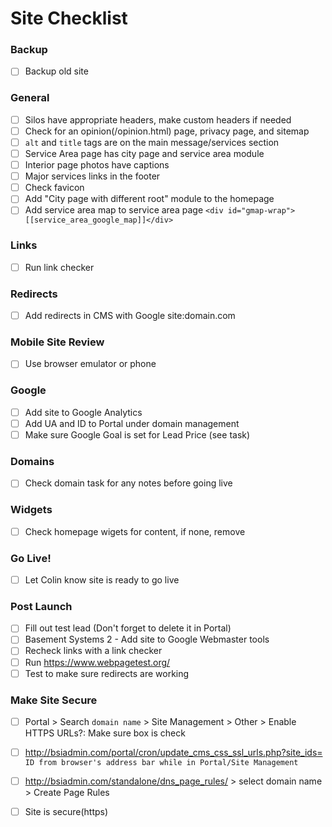 # Site Checklist

### Backup
- [ ] Backup old site

### General
- [ ] Silos have appropriate headers, make custom headers if needed
- [ ] Check for an opinion(/opinion.html) page, privacy page, and sitemap
- [ ] `alt` and `title` tags are on the main message/services section
- [ ] Service Area page has city page and service area module
- [ ] Interior page photos have captions
- [ ] Major services links in the footer
- [ ] Check favicon
- [ ] Add "City page with different root" module to the homepage
- [ ] Add service area map to service area page `<div id="gmap-wrap">[[service_area_google_map]]</div>`

### Links
- [ ] Run link checker

### Redirects
- [ ] Add redirects in CMS with Google site:domain.com

### Mobile Site Review
- [ ] Use browser emulator or phone

### Google
- [ ] Add site to Google Analytics
- [ ] Add UA and ID to Portal under domain management
- [ ] Make sure Google Goal is set for Lead Price (see task)

### Domains
- [ ] Check domain task for any notes before going live

### Widgets
- [ ] Check homepage wigets for content, if none, remove

### Go Live!
- [ ] Let Colin know site is ready to go live

### Post Launch
- [ ] Fill out test lead (Don't forget to delete it in Portal)
- [ ] Basement Systems 2 - Add site to Google Webmaster tools
- [ ] Recheck links with a link checker
- [ ] Run https://www.webpagetest.org/
- [ ] Test to make sure redirects are working

### Make Site Secure
- [ ] Portal > Search `domain name` > Site Management > Other > Enable HTTPS URLs?: Make sure box is check
- [ ] http://bsiadmin.com/portal/cron/update_cms_css_ssl_urls.php?site_ids= `ID from browser's address bar while in Portal/Site Management`
- [ ] http://bsiadmin.com/standalone/dns_page_rules/ > select domain name > Create Page Rules
- [ ] Site is secure(https) 

